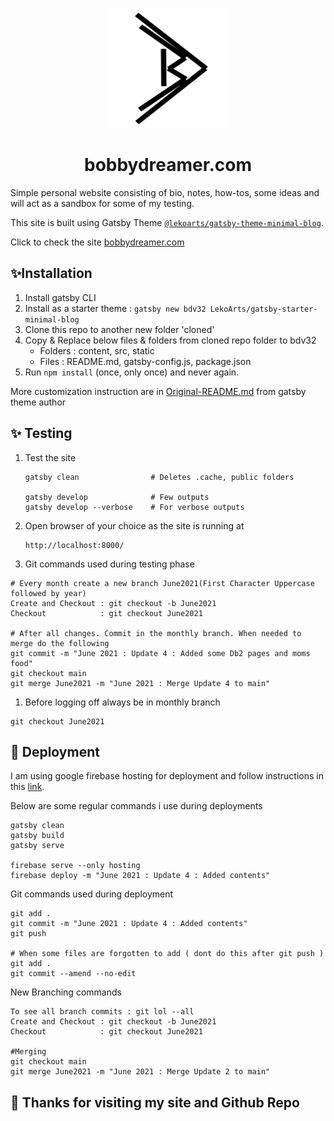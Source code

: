<p align="center">
  <a href="https://bobbydreamer.com">
    <img alt="LekoArts" src="./static/android-chrome-192x192.png" />
  </a>
</p>
<h1 align="center">
  bobbydreamer.com
</h1>

Simple personal website consisting of bio, notes, how-tos, some ideas and will act as a sandbox for some of my testing. 

This site is built using Gatsby Theme [`@lekoarts/gatsby-theme-minimal-blog`](https://github.com/LekoArts/gatsby-themes/tree/master/themes/gatsby-theme-minimal-blog).

Click to check the site [bobbydreamer.com](https://bobbydreamer.com)

## ✨Installation
1. Install gatsby CLI
2. Install as a starter theme : `gatsby new bdv32 LekoArts/gatsby-starter-minimal-blog`
3. Clone this repo to another new folder 'cloned'
4. Copy & Replace below files & folders from cloned repo folder to bdv32
    * Folders : content, src, static
    * Files   : README.md, gatsby-config.js, package.json
5. Run `npm install` (once, only once) and never again. 


More customization instruction are in [Original-README.md](./Original-README.md) from gatsby theme author

## ✨ Testing

1. Test the site
    ```
    gatsby clean                # Deletes .cache, public folders
    
    gatsby develop              # Few outputs 
    gatsby develop --verbose    # For verbose outputs    
    ```

1. Open browser of your choice as the site is running at 
    ```
    http://localhost:8000/
    ```

1. Git commands used during testing phase 
```
# Every month create a new branch June2021(First Character Uppercase followed by year)
Create and Checkout : git checkout -b June2021
Checkout            : git checkout June2021

# After all changes. Commit in the monthly branch. When needed to merge do the following
git commit -m "June 2021 : Update 4 : Added some Db2 pages and moms food"
git checkout main
git merge June2021 -m "June 2021 : Merge Update 4 to main"
```

1. Before logging off always be in monthly branch
```
git checkout June2021
```

## 🚀 Deployment

I am using google firebase hosting for deployment and follow instructions in this [link](https://www.gatsbyjs.org/docs/deploying-to-firebase/). 

Below are some regular commands i use during deployments
```
gatsby clean
gatsby build
gatsby serve

firebase serve --only hosting
firebase deploy -m "June 2021 : Update 4 : Added contents"
```

Git commands used during deployment
```
git add . 
git commit -m "June 2021 : Update 4 : Added contents"
git push 

# When some files are forgotten to add ( dont do this after git push )
git add .
git commit --amend --no-edit
```

New Branching commands
```
To see all branch commits : git lol --all
Create and Checkout : git checkout -b June2021
Checkout            : git checkout June2021

#Merging
git checkout main
git merge June2021 -m "June 2021 : Merge Update 2 to main"
```

## 🌟 Thanks for visiting my site and Github Repo
